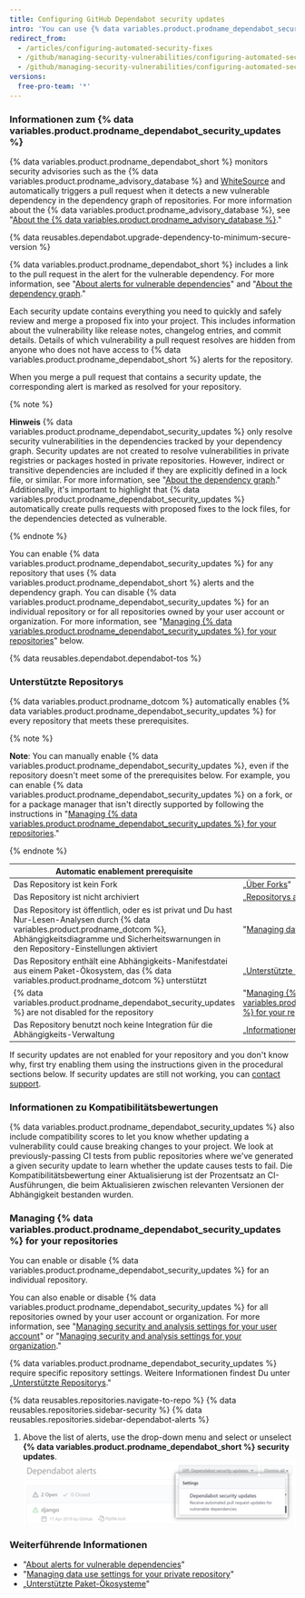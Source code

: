 ```yaml
---
title: Configuring GitHub Dependabot security updates
intro: 'You can use {% data variables.product.prodname_dependabot_security_updates %} or manual pull requests to easily update vulnerable dependencies.'
redirect_from:
  - /articles/configuring-automated-security-fixes
  - /github/managing-security-vulnerabilities/configuring-automated-security-fixes
  - /github/managing-security-vulnerabilities/configuring-automated-security-updates
versions:
  free-pro-team: '*'
---
```


### Informationen zum {% data variables.product.prodname_dependabot_security_updates %}

{% data variables.product.prodname_dependabot_short %} monitors security advisories such as the {% data variables.product.prodname_advisory_database %} and [WhiteSource](https://www.whitesourcesoftware.com/GitHubSecurityAlerts) and automatically triggers a pull request when it detects a new vulnerable dependency in the dependency graph of repositories. For more information about the {% data variables.product.prodname_advisory_database %}, see "[About the {% data variables.product.prodname_advisory_database %}](/github/managing-security-vulnerabilities/browsing-security-vulnerabilities-in-the-github-advisory-database#about-the-github-advisory-database)."

{% data reusables.dependabot.upgrade-dependency-to-minimum-secure-version %}

{% data variables.product.prodname_dependabot_short %} includes a link to the pull request in the alert for the vulnerable dependency. For more information, see "[About alerts for vulnerable dependencies](/github/managing-security-vulnerabilities/about-alerts-for-vulnerable-dependencies)" and "[About the dependency graph](/github/visualizing-repository-data-with-graphs/about-the-dependency-graph)."

Each security update contains everything you need to quickly and safely review and merge a proposed fix into your project. This includes information about the vulnerability like release notes, changelog entries, and commit details. Details of which vulnerability a pull request resolves are hidden from anyone who does not have access to {% data variables.product.prodname_dependabot_short %} alerts for the repository.

When you merge a pull request that contains a security update, the corresponding alert is marked as resolved for your repository.

{% note %}

**Hinweis**
{% data variables.product.prodname_dependabot_security_updates %} only resolve security vulnerabilities in the dependencies tracked by your dependency graph. Security updates are not created to resolve vulnerabilities in private registries or packages hosted in private repositories. However, indirect or transitive dependencies are included if they are explicitly defined in a lock file, or similar. For more information, see "[About the dependency graph](/github/visualizing-repository-data-with-graphs/about-the-dependency-graph)." Additionally, it's important to highlight that {% data variables.product.prodname_dependabot_security_updates %} automatically create pulls requests with proposed fixes to the lock files, for the dependencies detected as vulnerable.

{% endnote %}

You can enable {% data variables.product.prodname_dependabot_security_updates %} for any repository that uses {% data variables.product.prodname_dependabot_short %} alerts and the dependency graph. You can disable {% data variables.product.prodname_dependabot_security_updates %} for an individual repository or for all repositories owned by your user account or organization. For more information, see "[Managing {% data variables.product.prodname_dependabot_security_updates %} for your repositories](#managing-github-dependabot-security-updates-for-your-repositories)" below.

{% data reusables.dependabot.dependabot-tos %}

### Unterstützte Repositorys

{% data variables.product.prodname_dotcom %} automatically enables {% data variables.product.prodname_dependabot_security_updates %} for every repository that meets these prerequisites.

{% note %}

**Note**: You can manually enable {% data variables.product.prodname_dependabot_security_updates %}, even if the repository doesn't meet some of the prerequisites below. For example, you can enable {% data variables.product.prodname_dependabot_security_updates %} on a fork, or for a package manager that isn't directly supported by following the instructions in "[Managing {% data variables.product.prodname_dependabot_security_updates %} for your repositories](#managing-github-dependabot-security-updates-for-your-repositories)."

{% endnote %}

| Automatic enablement prerequisite                                                                                                                                                                                              | Weitere Informationen                                                                                                                                                            |
| ------------------------------------------------------------------------------------------------------------------------------------------------------------------------------------------------------------------------------ | -------------------------------------------------------------------------------------------------------------------------------------------------------------------------------- |
| Das Repository ist kein Fork                                                                                                                                                                                                   | „[Über Forks](/github/collaborating-with-issues-and-pull-requests/about-forks)"                                                                                                  |
| Das Repository ist nicht archiviert                                                                                                                                                                                            | „[Repositorys archivieren](/github/creating-cloning-and-archiving-repositories/archiving-repositories)"                                                                          |
| Das Repository ist öffentlich, oder es ist privat und Du hast Nur-Lesen-Analysen durch {% data variables.product.prodname_dotcom %}, Abhängigkeitsdiagramme und Sicherheitswarnungen in den Repository-Einstellungen aktiviert | "[Managing data use settings for your private repository](/github/understanding-how-github-uses-and-protects-your-data/managing-data-use-settings-for-your-private-repository)." |
| Das Repository enthält eine Abhängigkeits-Manifestdatei aus einem Paket-Ökosystem, das {% data variables.product.prodname_dotcom %} unterstützt                                                                                | „[Unterstützte Paket-Ökosysteme](/github/visualizing-repository-data-with-graphs/about-the-dependency-graph#supported-package-ecosystems)"                                       |
| {% data variables.product.prodname_dependabot_security_updates %} are not disabled for the repository                                                                                                                        | "[Managing {% data variables.product.prodname_dependabot_security_updates %} for your repository](#managing-github-dependabot-security-updates-for-your-repositories)"         |
| Das Repository benutzt noch keine Integration für die Abhängigkeits-Verwaltung                                                                                                                                                 | „[Informationen zu Integrationen](/github/customizing-your-github-workflow/about-integrations)“                                                                                  |

If security updates are not enabled for your repository and you don't know why, first try enabling them using the instructions given in the procedural sections below. If security updates are still not working, you can [contact support](https://support.github.com/contact).

### Informationen zu Kompatibilitätsbewertungen

{% data variables.product.prodname_dependabot_security_updates %} also include compatibility scores to let you know whether updating a vulnerability could cause breaking changes to your project. We look at previously-passing CI tests from public repositories where we've generated a given security update to learn whether the update causes tests to fail. Die Kompatibilitätsbewertung einer Aktualisierung ist der Prozentsatz an CI-Ausführungen, die beim Aktualisieren zwischen relevanten Versionen der Abhängigkeit bestanden wurden.

### Managing {% data variables.product.prodname_dependabot_security_updates %} for your repositories

You can enable or disable {% data variables.product.prodname_dependabot_security_updates %} for an individual repository.

You can also enable or disable {% data variables.product.prodname_dependabot_security_updates %} for all repositories owned by your user account or organization. For more information, see "[Managing security and analysis settings for your user account](/github/setting-up-and-managing-your-github-user-account/managing-security-and-analysis-settings-for-your-user-account)" or "[Managing security and analysis settings for your organization](/github/setting-up-and-managing-organizations-and-teams/managing-security-and-analysis-settings-for-your-organization)."

{% data variables.product.prodname_dependabot_security_updates %} require specific repository settings. Weitere Informationen findest Du unter „[Unterstützte Repositorys](#supported-repositories)."

{% data reusables.repositories.navigate-to-repo %}
{% data reusables.repositories.sidebar-security %}
{% data reusables.repositories.sidebar-dependabot-alerts %}
1. Above the list of alerts, use the drop-down menu and select or unselect **{% data variables.product.prodname_dependabot_short %} security updates**. ![Drop-down menu with the option to enable {% data variables.product.prodname_dependabot_security_updates %}](/assets/images/help/repository/enable-dependabot-security-updates-drop-down.png)

### Weiterführende Informationen

- "[About alerts for vulnerable dependencies](/github/managing-security-vulnerabilities/about-alerts-for-vulnerable-dependencies)"
- "[Managing data use settings for your private repository](/github/understanding-how-github-uses-and-protects-your-data/managing-data-use-settings-for-your-private-repository)"
- „[Unterstützte Paket-Ökosysteme](/github/visualizing-repository-data-with-graphs/about-the-dependency-graph#supported-package-ecosystems)"

